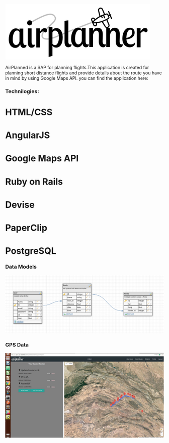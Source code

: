   ![](airplanner-logo-black.png)

AirPlanned is a SAP for planning flights.This application is created for planning short distance flights and provide details about the route you have in mind by using Google Maps API.
you can find the application here:
[](https://airplanner.herokuapp.com/users/sign_in)

### Technilogies:
# HTML/CSS
# AngularJS
# Google Maps API
# Ruby on Rails
# Devise 
# PaperClip
# PostgreSQL


### Data Models
![](schema.png)




### GPS Data 
![](GPS_pres.jpg)
